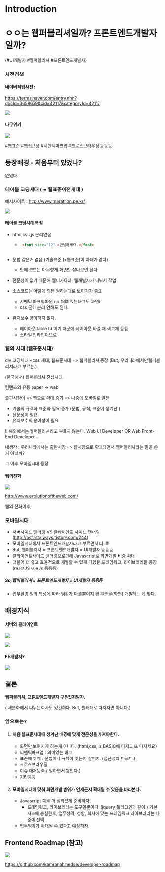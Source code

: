 # Introduction

# ㅇㅇ는 웹퍼블리셔일까? 프론트엔드개발자일까?

(#UI개발자 #웹퍼블리셔 #프론트엔드개발자)



### 사전검색

#### 네이버직업사전 : 

https://terms.naver.com/entry.nhn?docId=3658659&cid=42117&categoryId=42117

![](https://code.d2.co.kr/jewdri/images/intro/intro_01.jpg)

#### 나무위키

![](https://code.d2.co.kr/jewdri/images/intro/intro_02.jpg)

#웹표준 #웹접근성 #시멘틱마크업 #크로스브라우징 등등등 



## 등장배경  - 처음부터 있었나?  

없었다.





### 테이블 코딩세대 ( = 웹표준이전세대 )

예시사이트 : http://www.marathon.pe.kr/

![](https://code.d2.co.kr/jewdri/images/intro/before_01.jpg)



#### 테이블 코딩시대 특징

- html,css,js 분리없음

  - ```html
     <font size="12" >안녕하세요.</font>
     ```
    ```
  
    ```

- 문법 같은거 없음 (기술표준 (=웹표준)이 자체가 없다)

  - 안에 코드는 아무렇게 화면만 잘나오면 된다.

- 전문성이 없기 때문에  웹디자이너, 웹개발자가 나눠서 작업 

- 소스코드는 어떻게 되든 원하는대로 보이기가 중요

  - 시멘틱 마크업따윈 no (의미있는태그도 과연)
  - css 굳이 분리 안해도 된다. 

- 유지보수 용이하지 않다. 
  - 레이아웃  table td 이기 때문에 레이아웃 바꿀 때 색교체 등등
  - 스타일 인라인이므로



### 웹의 시대 (웹표준시대)

div 코딩세대 - css 세대, 웹표준시대 => 웹퍼블리셔 등장 (But,  우리나라에서만웹퍼블리셔라고 부르는.)

(한국에서) 웹퍼블리셔 전성시대.

컨텐츠의 유통 paper => web 

출판시장이 => 웹으로 확대 증가 => 나중에 모바일로 발전

- 기술의 규격화 표준화 필요 증가 (문법, 규칙, 표준이 생겨난 )
- 전문성이 필요
- 유지보수의 용이성이 필요



 !!  해외에서는 웹퍼블리셔라고 부르지 않는다. Web UI Developer OR Web Front-End Developer...

내생각 : 우리나라에서는 출판시장 => 웹시장으로 확대되면서 웹퍼블리셔라는 말을 쓴거 아닐까?

그 이후 모바일시대 등장



#### 웹의진화

![](https://code.d2.co.kr/jewdri/images/intro/knowledge_04.jpg)

http://www.evolutionoftheweb.com/

웹의 진화이후, 

### 

### 모바일시대

- 서버사이드 랜더링  VS 클라이언트 사이드 랜더링 (http://asfirstalways.tistory.com/244)
- 모바일시대에서 프론트엔드개발자라고 부르면서 더 !!!!
- But, 웹퍼블리셔 = 프론트엔드개발자 = UI개발자 등등등
- 클라이언트사이드 랜더링으로인해 Javascript로 화면개발 비중 확대
- 더불어 더 쉽고 효율적으로 개발할 수 있게 다양한 프레임워크, 라이브러리들 등장(reactJS vueJs 등등등)

##### So,웹퍼블리셔 = 프론트엔드개발자 = UI개발자 등등등

- 업무환경 일의 특성에 따라 범위가 다를뿐이지 앞 부분을(화면) 개발하는 게 맞다.





## 배경지식

#### 서버와 클라이언트

![](https://code.d2.co.kr/jewdri/images/intro/knowledge.jpg)

![](https://code.d2.co.kr/jewdri/images/intro/knowledge_02.jpg)

#### FE개발자?

![](https://code.d2.co.kr/jewdri/images/intro/knowledge_03.jpg)



## 결론

**웹퍼블리셔, 프론트엔드개발자 구분짓지말자.**

( 세분화해서 나누는회사도 있긴하다. But, 원래대로 따지자면 아니다.)

### 앞으로는?

1. #### 처음 웹표준시대때 생겨난 배경에 맞게 전문성을 가져야한다. 

   - 화면만 보여지게 하는게 아니다. (html,css, js BASIC에 다지고 또 다지세요)
   - 씨멘틱마크업 : 의미있는 태그 
   - 표준에 맞게 : 문법이나 규칙이 맞는지 살피자. (접근성과 다르다.)
   - 크로스브라우징
   - 이슈 대처능력 ( 일하면서 쌓인다.)
   - 기타등등 

2. #### 모바일시대에 맞춰 화면개발 범위가 언제든지 확대될 수 있음을 바라본다.

   - Javascript 쪽을 더 심화있게 준비하자.
     - 프레임워크, 라이브러리는 도구일뿐이다. (jquery 플러그인과 같이 ) 기본 자스에 충실한후,  업무성격, 성향, 회사에 맞는 프레임워크 라이브러리는 나중에 선택 
   - 업무범위가 확대될 수 있다고 예상하자.



## Frontend Roadmap (참고)

![](https://github.com/kamranahmedse/developer-roadmap/blob/master/images/frontend.png)



https://github.com/kamranahmedse/developer-roadmap